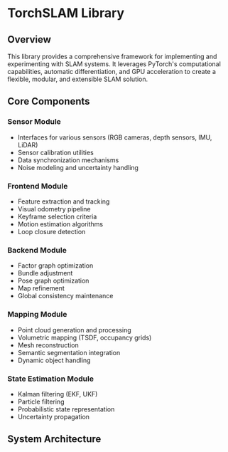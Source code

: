 # TorchSLAM Library

## Overview
This library provides a comprehensive framework for implementing and experimenting with SLAM systems. It leverages PyTorch's computational capabilities, automatic differentiation, and GPU acceleration to create a flexible, modular, and extensible SLAM solution.

## Core Components

### Sensor Module
- Interfaces for various sensors (RGB cameras, depth sensors, IMU, LiDAR)
- Sensor calibration utilities
- Data synchronization mechanisms
- Noise modeling and uncertainty handling

### Frontend Module
- Feature extraction and tracking
- Visual odometry pipeline
- Keyframe selection criteria
- Motion estimation algorithms
- Loop closure detection

### Backend Module
- Factor graph optimization
- Bundle adjustment
- Pose graph optimization
- Map refinement
- Global consistency maintenance

### Mapping Module
- Point cloud generation and processing
- Volumetric mapping (TSDF, occupancy grids)
- Mesh reconstruction
- Semantic segmentation integration
- Dynamic object handling

### State Estimation Module
- Kalman filtering (EKF, UKF)
- Particle filtering
- Probabilistic state representation
- Uncertainty propagation

## System Architecture

